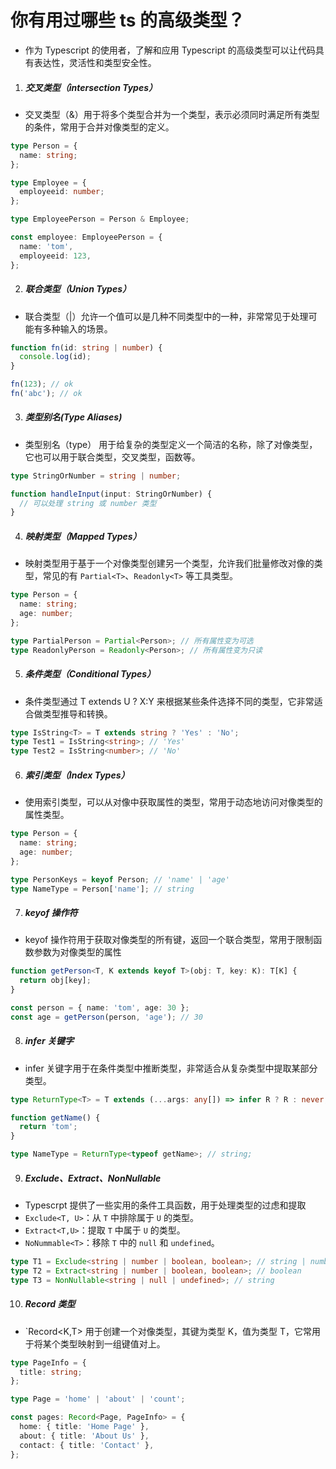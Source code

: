 # 你有用过哪些 ts 的高级类型？

- 作为 Typescript 的使用者，了解和应用 Typescript 的高级类型可以让代码具有表达性，灵活性和类型安全性。

1. ##### 交叉类型（intersection Types）

- 交叉类型（&）用于将多个类型合并为一个类型，表示必须同时满足所有类型的条件，常用于合并对像类型的定义。

```typescript
type Person = {
  name: string;
};

type Employee = {
  employeeid: number;
};

type EmployeePerson = Person & Employee;

const employee: EmployeePerson = {
  name: 'tom',
  employeeid: 123,
};
```

2. ##### 联合类型（Union Types）

- 联合类型（|）允许一个值可以是几种不同类型中的一种，非常常见于处理可能有多种输入的场景。

```typescript
function fn(id: string | number) {
  console.log(id);
}

fn(123); // ok
fn('abc'); // ok
```

3. ##### 类型别名(Type Aliases)

- 类型别名（type） 用于给复杂的类型定义一个简洁的名称，除了对像类型，它也可以用于联合类型，交叉类型，函数等。

```typescript
type StringOrNumber = string | number;

function handleInput(input: StringOrNumber) {
  // 可以处理 string 或 number 类型
}
```

4. ##### 映射类型（Mapped Types）

- 映射类型用于基于一个对像类型创建另一个类型，允许我们批量修改对像的类型，常见的有 `Partial<T>`、`Readonly<T>` 等工具类型。

```typescript
type Person = {
  name: string;
  age: number;
};

type PartialPerson = Partial<Person>; // 所有属性变为可选
type ReadonlyPerson = Readonly<Person>; // 所有属性变为只读
```

5. ##### 条件类型（Conditional Types）

- 条件类型通过 T extends U ? X:Y 来根据某些条件选择不同的类型，它非常适合做类型推导和转换。

```typescript
type IsString<T> = T extends string ? 'Yes' : 'No';
type Test1 = IsString<string>; // 'Yes'
type Test2 = IsString<number>; // 'No'
```

6. ##### 索引类型（Index Types）

- 使用索引类型，可以从对像中获取属性的类型，常用于动态地访问对像类型的属性类型。

```typescript
type Person = {
  name: string;
  age: number;
};

type PersonKeys = keyof Person; // 'name' | 'age'
type NameType = Person['name']; // string
```

7. ##### keyof 操作符

- keyof 操作符用于获取对像类型的所有键，返回一个联合类型，常用于限制函数参数为对像类型的属性

```typescript
function getPerson<T, K extends keyof T>(obj: T, key: K): T[K] {
  return obj[key];
}

const person = { name: 'tom', age: 30 };
const age = getPerson(person, 'age'); // 30
```

8. ##### infer 关键字

- infer 关键字用于在条件类型中推断类型，非常适合从复杂类型中提取某部分类型。

```typescript
type ReturnType<T> = T extends (...args: any[]) => infer R ? R : never;

function getName() {
  return 'tom';
}

type NameType = ReturnType<typeof getName>; // string;
```

9.  ##### Exclude、Extract、NonNullable

- Typescrpt 提供了一些实用的条件工具函数，用于处理类型的过虑和提取
- `Exclude<T, U>`：从 `T` 中排除属于 `U` 的类型。
- `Extract<T,U>`：提取 `T` 中属于 `U` 的类型。
- `NoNummable<T>`：移除 `T` 中的 `null` 和 `undefined`。

```typescript
type T1 = Exclude<string | number | boolean, boolean>; // string | number
type T2 = Extract<string | number | boolean, boolean>; // boolean
type T3 = NonNullable<string | null | undefined>; // string
```

10. ##### Record 类型

- `Record<K,T> 用于创建一个对像类型，其键为类型 K，值为类型 T，它常用于将某个类型映射到一组键值对上。

```typescript
type PageInfo = {
  title: string;
};

type Page = 'home' | 'about' | 'count';

const pages: Record<Page, PageInfo> = {
  home: { title: 'Home Page' },
  about: { title: 'About Us' },
  contact: { title: 'Contact' },
};
```
